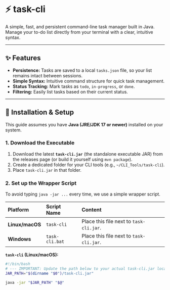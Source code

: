 # ⚡ task-cli

A simple, fast, and persistent command-line task manager built in Java. Manage your to-do list directly from your terminal with a clear, intuitive syntax.

---

## ✨ Features

* **Persistence:** Tasks are saved to a local `tasks.json` file, so your list remains intact between sessions.
* **Simple Syntax:** Intuitive command structure for quick task management.
* **Status Tracking:** Mark tasks as `todo`, `in-progress`, or `done`.
* **Filtering:** Easily list tasks based on their current status.

---

## 🚀 Installation & Setup

This guide assumes you have **Java (JRE/JDK 17 or newer)** installed on your system.

### 1. Download the Executable

1.  Download the latest **`task-cli.jar`** (the standalone executable JAR) from the releases page (or build it yourself using `mvn package`).
2.  Create a dedicated folder for your CLI tools (e.g., `~/CLI_Tools/task-cli`).
3.  Place `task-cli.jar` in that folder.

### 2. Set up the Wrapper Script

To avoid typing `java -jar ...` every time, we use a simple wrapper script.

| Platform | Script Name | Content |
| :--- | :--- | :--- |
| **Linux/macOS** | `task-cli` | Place this file next to `task-cli.jar`. |
| **Windows** | `task-cli.bat` | Place this file next to `task-cli.jar`. |

**`task-cli` (Linux/macOS):**

```bash
#!/bin/bash
# --- IMPORTANT: Update the path below to your actual task-cli.jar location ---
JAR_PATH="$(dirname "$0")/task-cli.jar" 

java -jar "$JAR_PATH" "$@"
